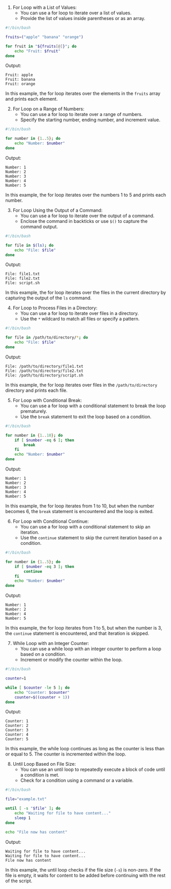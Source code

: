 
1. For Loop with a List of Values:
   - You can use a for loop to iterate over a list of values.
   - Provide the list of values inside parentheses or as an array.

```bash
#!/bin/bash

fruits=("apple" "banana" "orange")

for fruit in "${fruits[@]}"; do
    echo "Fruit: $fruit"
done
```

Output:

```
Fruit: apple
Fruit: banana
Fruit: orange
```

In this example, the for loop iterates over the elements in the `fruits` array and prints each element.

2. For Loop on a Range of Numbers:
   - You can use a for loop to iterate over a range of numbers.
   - Specify the starting number, ending number, and increment value.

```bash
#!/bin/bash

for number in {1..5}; do
    echo "Number: $number"
done
```

Output:

```
Number: 1
Number: 2
Number: 3
Number: 4
Number: 5
```

In this example, the for loop iterates over the numbers 1 to 5 and prints each number.

3. For Loop Using the Output of a Command:
   - You can use a for loop to iterate over the output of a command.
   - Enclose the command in backticks or use `$()` to capture the command output.

```bash
#!/bin/bash

for file in $(ls); do
    echo "File: $file"
done
```

Output:

```
File: file1.txt
File: file2.txt
File: script.sh
```

In this example, the for loop iterates over the files in the current directory by capturing the output of the `ls` command.

4. For Loop to Process Files in a Directory:
   - You can use a for loop to iterate over files in a directory.
   - Use the `*` wildcard to match all files or specify a pattern.

```bash
#!/bin/bash

for file in /path/to/directory/*; do
    echo "File: $file"
done
```

Output:

```
File: /path/to/directory/file1.txt
File: /path/to/directory/file2.txt
File: /path/to/directory/script.sh
```

In this example, the for loop iterates over files in the `/path/to/directory` directory and prints each file.

5. For Loop with Conditional Break:
   - You can use a for loop with a conditional statement to break the loop prematurely.
   - Use the `break` statement to exit the loop based on a condition.

```bash
#!/bin/bash

for number in {1..10}; do
    if [ $number -eq 6 ]; then
        break
    fi
    echo "Number: $number"
done
```

Output:

```
Number: 1
Number: 2
Number: 3
Number: 4
Number: 5
```

In this example, the for loop iterates from 1 to 10, but when the number becomes 6, the `break` statement is encountered and the loop is exited.

6. For Loop with Conditional Continue:
   - You can use a for loop with a conditional statement to skip an iteration.
   - Use the `continue` statement to skip the current iteration based on a condition.

```bash
#!/bin/bash

for number in {1..5}; do
    if [ $number -eq 3 ]; then
        continue
    fi
    echo "Number: $number"
done
```

Output:

```
Number: 1
Number: 2
Number: 4
Number: 5
```

In this example, the for loop iterates from 1 to 5, but when the number is 3, the `continue` statement is encountered, and that iteration is skipped.

7. While Loop with an Integer Counter:
   - You can use a while loop with an integer counter to perform a loop based on a condition.
   - Increment or modify the counter within the loop.

```bash
#!/bin/bash

counter=1

while [ $counter -le 5 ]; do
    echo "Counter: $counter"
    counter=$((counter + 1))
done
```

Output:

```
Counter: 1
Counter: 2
Counter: 3
Counter: 4
Counter: 5
```

In this example, the while loop continues as long as the counter is less than or equal to 5. The counter is incremented within the loop.

8. Until Loop Based on File Size:
   - You can use an until loop to repeatedly execute a block of code until a condition is met.
   - Check for a condition using a command or a variable.

```bash
#!/bin/bash

file="example.txt"

until [ -s "$file" ]; do
    echo "Waiting for file to have content..."
    sleep 1
done

echo "File now has content"
```

Output:

```
Waiting for file to have content...
Waiting for file to have content...
File now has content
```

In this example, the until loop checks if the file size (`-s`) is non-zero. If the file is empty, it waits for content to be added before continuing with the rest of the script.
